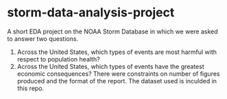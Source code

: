 # storm-data-analysis-project

A short EDA project on the NOAA Storm Database in which we were asked to answer two questions.  
1) Across the United States, which types of events are most harmful with respect to population health?
2) Across the United States, which types of events have the greatest economic consequences?
There were constraints on number of figures produced and the format of the report. 
The dataset used is inculded in this repo. 
